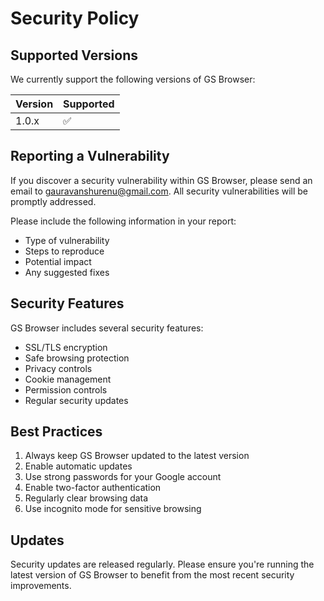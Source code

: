 # Security Policy

## Supported Versions

We currently support the following versions of GS Browser:

| Version | Supported          |
| ------- | ------------------ |
| 1.0.x   | :white_check_mark: |

## Reporting a Vulnerability

If you discover a security vulnerability within GS Browser, please send an email to gauravanshurenu@gmail.com. All security vulnerabilities will be promptly addressed.

Please include the following information in your report:
- Type of vulnerability
- Steps to reproduce
- Potential impact
- Any suggested fixes

## Security Features

GS Browser includes several security features:
- SSL/TLS encryption
- Safe browsing protection
- Privacy controls
- Cookie management
- Permission controls
- Regular security updates

## Best Practices

1. Always keep GS Browser updated to the latest version
2. Enable automatic updates
3. Use strong passwords for your Google account
4. Enable two-factor authentication
5. Regularly clear browsing data
6. Use incognito mode for sensitive browsing

## Updates

Security updates are released regularly. Please ensure you're running the latest version of GS Browser to benefit from the most recent security improvements.
